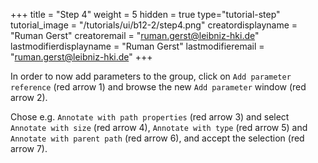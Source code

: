 +++
title = "Step 4"
weight = 5
hidden = true
type="tutorial-step"
tutorial_image = "/tutorials/ui/b12-2/step4.png"
creatordisplayname = "Ruman Gerst"
creatoremail = "ruman.gerst@leibniz-hki.de"
lastmodifierdisplayname = "Ruman Gerst"
lastmodifieremail = "ruman.gerst@leibniz-hki.de"
+++

In order to now add parameters to the group, click on `Add parameter reference` (red arrow 1) and browse the new `Add parameter` window (red arrow 2). 

Chose e.g. `Annotate with path properties` (red arrow 3) and select `Annotate with size` (red arrow 4), `Annotate with type` (red arrow 5) and `Annotate with parent path` (red arrow 6), and accept the selection (red arrow 7).